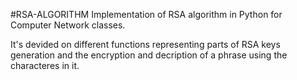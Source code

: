 #RSA-ALGORITHM
Implementation of RSA algorithm in Python for Computer Network classes.

It's devided on different functions representing parts of RSA keys generation and the encryption and decription of a phrase using the characteres in it.
